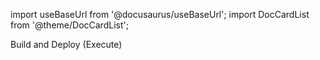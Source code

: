 import useBaseUrl from '@docusaurus/useBaseUrl';
import DocCardList from '@theme/DocCardList';

Build and Deploy (Execute)



<DocCardList />